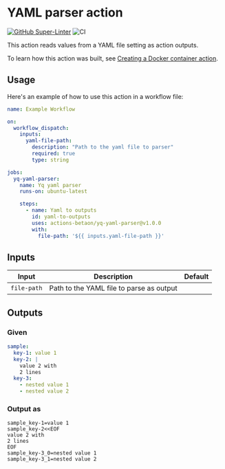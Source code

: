 # YAML parser action

[![GitHub Super-Linter](https://github.com/actions-betaon/yq-yaml-parser/actions/workflows/linter.yml/badge.svg)](https://github.com/super-linter/super-linter)
![CI](https://github.com/actions-betaon/yq-yaml-parser/actions/workflows/ci.yml/badge.svg)

This action reads values from a YAML file setting as action outputs.

To learn how this action was built, see [Creating a Docker container action](https://docs.github.com/en/actions/creating-actions/creating-a-docker-container-action).

## Usage

Here's an example of how to use this action in a workflow file:

```yaml
name: Example Workflow

on:
  workflow_dispatch:
    inputs:
      yaml-file-path:
        description: "Path to the yaml file to parser"
        required: true
        type: string

jobs:
  yq-yaml-parser:
    name: Yq yaml parser
    runs-on: ubuntu-latest

    steps:      
      - name: Yaml to outputs
        id: yaml-to-outputs
        uses: actions-betaon/yq-yaml-parser@v1.0.0
        with:
          file-path: '${{ inputs.yaml-file-path }}'
```

## Inputs

| Input       | Description                     | Default |
| ----------- | ------------------------------- | ----------- |
| `file-path` | Path to the YAML file to parse as output | |

## Outputs

### Given

```yaml
sample:  
  key-1: value 1
  key-2: |
    value 2 with
    2 lines
  key-3:
    - nested value 1
    - nested value 2
```

### Output as

```text
sample_key-1=value 1
sample_key-2<<EOF 
value 2 with
2 lines
EOF
sample_key-3_0=nested value 1
sample_key-3_1=nested value 2
```
